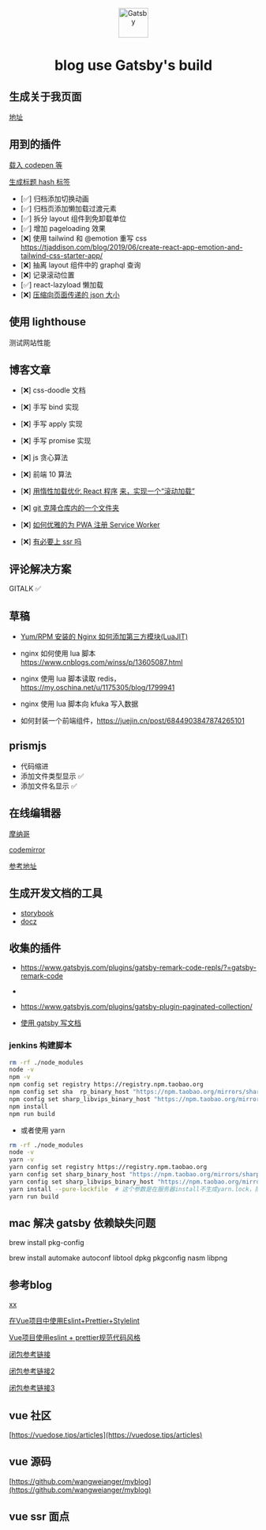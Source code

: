 <p align="center">
  <a href="https://www.gatsbyjs.com">
    <img alt="Gatsby" src="https://www.gatsbyjs.com/Gatsby-Monogram.svg" width="60" />
  </a>
</p>
<h1 align="center">
  blog use Gatsby's build
</h1>

## 生成关于我页面

[地址](https://rahuldkjain.github.io/gh-profile-readme-generator/)

## 用到的插件

[载入 codepen 等](gatsby-remark-embedder)

[生成标题 hash 标签](gatsby-remark-autolink-headers)

- [✅] 归档添加切换动画
- [✅] 归档页添加懒加载过渡元素
- [✅] 拆分 layout 组件到免卸载单位
- [✅] 增加 pageloading 效果
- [❌] 使用 tailwind 和 @emotion 重写 css <https://tjaddison.com/blog/2019/06/create-react-app-emotion-and-tailwind-css-starter-app/>
- [❌] 抽离 layout 组件中的 graphql 查询
- [❌] 记录滚动位置
- [✅] react-lazyload 懒加载
- [❌] [压缩向页面传递的 json 大小](https://gersom.nl/post/reducing-gatsbys-page-preloading-bandwidth/)

## 使用 lighthouse

  测试网站性能

## 博客文章

- [❌] css-doodle 文档
- [❌] 手写 bind 实现
- [❌] 手写 apply 实现
- [❌] 手写 promise 实现
- [❌] js 贪心算法
- [❌] 前端 10 算法
- [❌] [用惰性加载优化 React 程序](http://blog.yidengxuetang.com/post/201905/18/)
  [来，实现一个“滚动加载”](http://limoer.cc/2019/06/27/scrollload/s)

- [❌] [git 克隆仓库内的一个文件夹](https://blog.csdn.net/qq_36560161/article/details/78260532)

- [❌] [如何优雅的为 PWA 注册 Service Worker](https://zhuanlan.zhihu.com/p/28161855)
- [❌] [有必要上 ssr 吗](https://www.zhihu.com/question/308792091)

## 评论解决方案

GITALK ✅

## 草稿

- [Yum/RPM 安装的 Nginx 如何添加第三方模块(LuaJIT)](https://blog.csdn.net/weixin_34245749/article/details/92921021)

- nginx 如何使用 lua 脚本
  <https://www.cnblogs.com/winss/p/13605087.html>

- nginx 使用 lua 脚本读取 redis，<https://my.oschina.net/u/1175305/blog/1799941>

- nginx 使用 lua 脚本向 kfuka 写入数据

- 如何封装一个前端组件，<https://juejin.cn/post/6844903847874265101>

## prismjs

- 代码缩进
- 添加文件类型显示 ✅
- 添加文件名显示 ✅

## 在线编辑器

[摩纳哥](https://microsoft.github.io/monaco-editor/playground.html)

[codemirror](https://codemirror.net/6/docs/)

[参考地址](https://sq.163yun.com/blog/article/184733100361850880)

## 生成开发文档的工具

- [storybook](https://storybook.js.org/)
- [docz](https://www.docz.site/docs/getting-started)

## 收集的插件

- <https://www.gatsbyjs.com/plugins/gatsby-remark-code-repls/?=gatsby-remark-code>
-
- <https://www.gatsbyjs.com/plugins/gatsby-plugin-paginated-collection/>

- [使用 gatsby 写文档](https://github.com/brainhubeu/gatsby-docs-kit)

### jenkins 构建脚本

```bash
rm -rf ./node_modules
node -v
npm -v
npm config set registry https://registry.npm.taobao.org
npm config set sha  rp_binary_host "https://npm.taobao.org/mirrors/sharp"
npm config set sharp_libvips_binary_host "https://npm.taobao.org/mirrors/sharp-libvips"
npm install
npm run build
```

- 或者使用 yarn

```bash
rm -rf ./node_modules
node -v
yarn -v
yarn config set registry https://registry.npm.taobao.org
yarn config set sharp_binary_host "https://npm.taobao.org/mirrors/sharp"
yarn config set sharp_libvips_binary_host "https://npm.taobao.org/mirrors/sharp-libvips"
yarn install --pure-lockfile  # 这个参数是在服务器install不生成yarn.lock，防止服务器和本地代码冲突
yarn run build
```

## mac 解决 gatsby 依赖缺失问题

brew install pkg-config

brew install automake autoconf libtool dpkg pkgconfig nasm libpng

## 参考blog

[xx](https://luzhaoyang.com/zh/posts/dai-ma-gui-fan-zhi-li-jie-eslint-prettier-editorconfig.html#%E5%89%8D%E8%A8%80)

[在Vue项目中使用Eslint+Prettier+Stylelint](https://segmentfault.com/a/1190000020168436)

[Vue项目使用eslint + prettier规范代码风格](https://juejin.cn/post/6844903661726875656)

[闭包参考链接](https://segmentfault.com/a/1190000023425946)

[闭包参考链接2](https://segmentfault.com/a/1190000023356598)

[闭包参考链接3](https://zhuanlan.zhihu.com/p/37913276)

## vue 社区

[https://vuedose.tips/articles](https://vuedose.tips/articles)

## vue 源码

[https://github.com/wangweianger/myblog](https://github.com/wangweianger/myblog)

## vue ssr 面点
